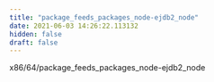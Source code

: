 ```yaml
---
title: "package_feeds_packages_node-ejdb2_node"
date: 2021-06-03 14:26:22.113132
hidden: false
draft: false
---
```


x86/64/package_feeds_packages_node-ejdb2_node

